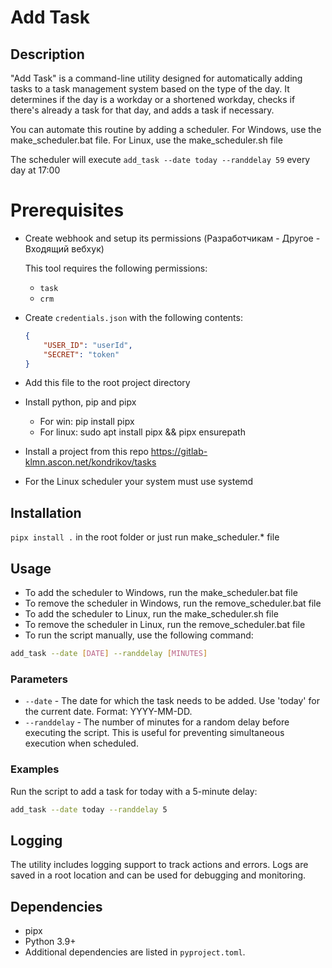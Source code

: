 # Add Task

## Description

"Add Task" is a command-line utility designed for automatically adding tasks to a task management system based on the type of the day. It determines if the day is a workday or a shortened workday, checks if there's already a task for that day, and adds a task if necessary.

You can automate this routine by adding a scheduler. For Windows, use the make_scheduler.bat file. For Linux, use the make_scheduler.sh file

The scheduler will execute `add_task --date today --randdelay 59` every day at 17:00

# Prerequisites

-   Create webhook and setup its permissions (Разработчикам - Другое - Входящий вебхук)

    This tool requires the following permissions:

    -   `task`
    -   `crm`

-   Create `credentials.json` with the following contents:
    ```json
    {
        "USER_ID": "userId",
        "SECRET": "token"
    }
    ```
-   Add this file to the root project directory
-   Install python, pip and pipx
    -   For win: pip install pipx
    -   For linux: sudo apt install pipx && pipx ensurepath
-   Install a project from this repo https://gitlab-klmn.ascon.net/kondrikov/tasks
-   For the Linux scheduler your system must use systemd

## Installation

`pipx install .` in the root folder
or just run make_scheduler.\* file

## Usage

-   To add the scheduler to Windows, run the make_scheduler.bat file
-   To remove the scheduler in Windows, run the remove_scheduler.bat file
-   To add the scheduler to Linux, run the make_scheduler.sh file
-   To remove the scheduler in Linux, run the remove_scheduler.bat file
-   To run the script manually, use the following command:

```bash
add_task --date [DATE] --randdelay [MINUTES]
```

### Parameters

-   `--date` - The date for which the task needs to be added. Use 'today' for the current date. Format: YYYY-MM-DD.
-   `--randdelay` - The number of minutes for a random delay before executing the script. This is useful for preventing simultaneous execution when scheduled.

### Examples

Run the script to add a task for today with a 5-minute delay:

```bash
add_task --date today --randdelay 5
```

## Logging

The utility includes logging support to track actions and errors. Logs are saved in a root location and can be used for debugging and monitoring.

## Dependencies

-   pipx
-   Python 3.9+
-   Additional dependencies are listed in `pyproject.toml`.
